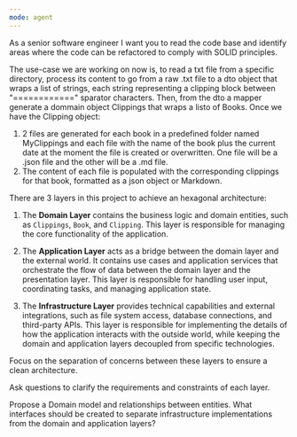 ```yaml
---
mode: agent
---
```

As a senior software engineer I want you to read the code base and identify areas where the code can be refactored to comply with SOLID principles.

The use-case we are working on now is, to read a txt file from a specific directory, process its content to go from a raw .txt file to a dto object that wraps a list of strings, each string representing a clipping block between "============" sparator characters. Then, from the dto a mapper generate a dommain object Clippings that wraps a listo of Books.
 Once  we have the Clipping object: 
 1. 2 files are generated for each book in a predefined folder named MyClippings and each file with the name of the book plus the current date at the moment the file is created or overwritten. One file will be a .json file and the other will be a .md file.
 2. The content of each file is populated with the corresponding clippings for that book, formatted as a json object or Markdown.

 There are 3 layers in this project to achieve an hexagonal architecture:

 1. The **Domain Layer** contains the business logic and domain entities, such as `Clippings`, `Book`, and `Clipping`. This layer is responsible for managing the core functionality of the application.

 2. The **Application Layer** acts as a bridge between the domain layer and the external world. It contains use cases and application services that orchestrate the flow of data between the domain layer and the presentation layer. This layer is responsible for handling user input, coordinating tasks, and managing application state.

 3. The **Infrastructure Layer** provides technical capabilities and external integrations, such as file system access, database connections, and third-party APIs. This layer is responsible for implementing the details of how the application interacts with the outside world, while keeping the domain and application layers decoupled from specific technologies.

 Focus on the separation of concerns between these layers to ensure a clean architecture.

 Ask questions to clarify the requirements and constraints of each layer.

Propose a Domain model and relationships between entities. 
What interfaces should be created to separate infrastructure implementations from the domain and application layers?

